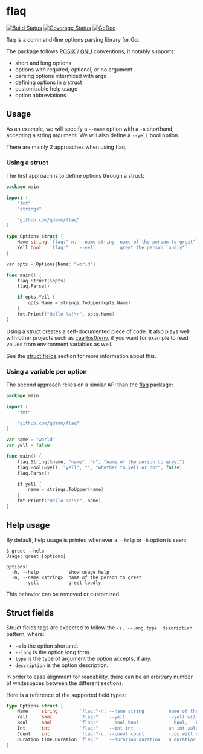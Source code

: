 # flaq

[![Build Status](https://travis-ci.org/qdamm/flaq.svg?branch=master)](https://travis-ci.org/qdamm/flaq)
[![Coverage Status](https://coveralls.io/repos/github/qdamm/flaq/badge.svg?branch=master)](https://coveralls.io/github/qdamm/flaq?branch=master)
[![GoDoc](https://godoc.org/github.com/qdamm/flaq?status.svg)](https://godoc.org/github.com/qdamm/flaq)

flaq is a command-line options parsing library for Go.

The package follows [POSIX][1] / [GNU][2] conventions, it notably supports:

- short and long options
- options with required, optional, or no argument
- parsing options intermixed with args
- defining options in a struct
- customizable help usage
- option abbreviations

[1]: http://pubs.opengroup.org/onlinepubs/9699919799/basedefs/V1_chap12.html
[2]: https://www.gnu.org/software/libc/manual/html_node/Argument-Syntax.html

## Usage

As an example, we will specify a `--name` option with a `-n` shorthand, accepting a string argument.
We will also define a `--yell` bool option.

There are mainly 2 approaches when using flaq.

### Using a struct

The first approach is to define options through a struct:

```go
package main

import (
	"fmt"
	"strings"

	"github.com/qdamm/flaq"
)

type Options struct {
	Name string `flaq:"-n, --name string  name of the person to greet"`
	Yell bool   `flaq:"    --yell         greet the person loudly"`
}

var opts = Options{Name: "world"}

func main() {
	flaq.Struct(&opts)
	flaq.Parse()

	if opts.Yell {
		opts.Name = strings.ToUpper(opts.Name)
	}
	fmt.Printf("Hello %s!\n", opts.Name)
}
```

Using a struct creates a self-documented piece of code. It also plays well with other projects
such as [caarlos0/env](https://github.com/caarlos0/env), if you want for example to read values
from environment variables as well.

See the [struct fields](#struct-fields) section for more information about this.

### Using a variable per option

The second approach relies on a similar API than the [flag](https://godoc.org/flag) package:

```go
package main

import (
	"fmt"

	"github.com/qdamm/flaq"
)

var name = "world"
var yell = false

func main() {
	flaq.String(&name, "name", "n", "name of the person to greet")
	flaq.Bool(&yell, "yell", "", "whether to yell or not", false)
	flaq.Parse()

	if yell {
		name = strings.ToUpper(name)
	}
	fmt.Printf("Hello %s!\n", name)
}
```

## Help usage

By default, help usage is printed whenever a `--help` or `-h` option is seen:

```Shell
$ greet --help
Usage: greet [options]

Options:
  -h, --help           show usage help
  -n, --name <string>  name of the person to greet
      --yell           greet loudly
```

This behavior can be removed or customized.

## Struct fields

Struct fields tags are expected to follow the `-s, --long type  description` pattern, where:

- `-s` is the option shortand.
- `--long` is the option long form.
- `type` is the type of argument the option accepts, if any.
- `description` is the option description.

In order to ease alignment for readability, there can be an arbitrary number of whitespaces
between the different sections.

Here is a reference of the supported field types:

```go
type Options struct {
	Name     string        `flaq:"-n, --name string         name of the person to greet"`
	Yell     bool          `flaq:"    --yell                --yell will set the value to true"`
	Bool     bool          `flaq:"    --bool bool           --bool, --bool=true or --bool=false"`
	Int      int           `flaq:"    --int int             an int value"`
	Count    int           `flaq:"-c, --count count         -ccc will set this count value to 3"`
	Duration time.Duration `flaq:"    --duration duration   a duration eg. --duration=5min"`
}
```
